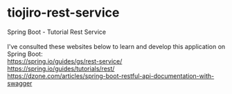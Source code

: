# tiojiro-rest-service
Spring Boot - Tutorial Rest Service
<br>
<br>I've consulted these websites below to learn and develop this application on Spring Boot:
<br>https://spring.io/guides/gs/rest-service/
<br>https://spring.io/guides/tutorials/rest/
<br>https://dzone.com/articles/spring-boot-restful-api-documentation-with-swagger
